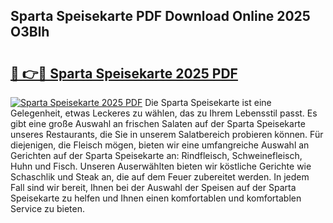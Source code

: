 ## Sparta Speisekarte PDF Download Online 2025 O3Blh

# <h2><a href="http://gcaugqy.nevu.top/?p=Sparta+Speisekarte">🔗 👉🔴 Sparta Speisekarte 2025 PDF</a></h2>

[![Sparta Speisekarte 2025 PDF](https://i.imgur.com/dBaPXMq.png)](http://gcaugqy.nevu.top/?p=Sparta+Speisekarte)
Die Sparta Speisekarte ist eine Gelegenheit, etwas Leckeres zu wählen, das zu Ihrem Lebensstil passt. Es gibt eine große Auswahl an frischen Salaten auf der Sparta Speisekarte unseres Restaurants, die Sie in unserem Salatbereich probieren können. Für diejenigen, die Fleisch mögen, bieten wir eine umfangreiche Auswahl an Gerichten auf der Sparta Speisekarte an: Rindfleisch, Schweinefleisch, Huhn und Fisch. Unseren Auserwählten bieten wir köstliche Gerichte wie Schaschlik und Steak an, die auf dem Feuer zubereitet werden. In jedem Fall sind wir bereit, Ihnen bei der Auswahl der Speisen auf der Sparta Speisekarte zu helfen und Ihnen einen komfortablen und komfortablen Service zu bieten.

